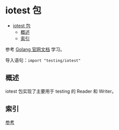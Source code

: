 # iotest 包

- [iotest 包](#iotest-%e5%8c%85)
  - [概述](#%e6%a6%82%e8%bf%b0)
  - [索引](#%e7%b4%a2%e5%bc%95)

参考 [Golang 官网文档](https://golang.org/pkg/testing/iotest/) 学习。

导入语句：`import "testing/iotest"`

## 概述

iotest 包实现了主要用于 testing 的 Reader 和 Writer。

## 索引

[参考](https://golang.org/pkg/testing/iotest/#pkg-index)
